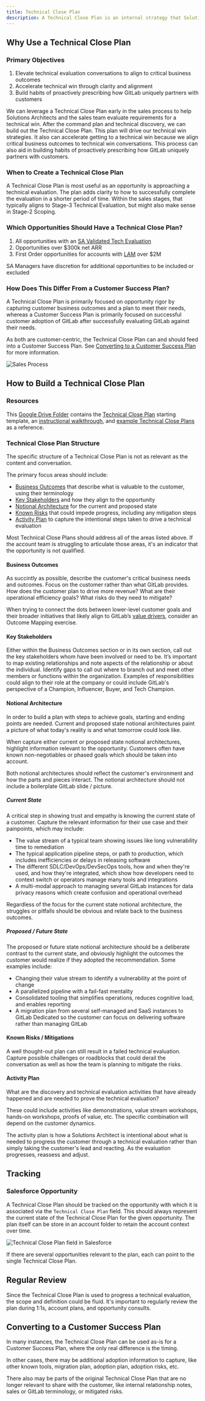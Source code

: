 ```yaml
---
title: Technical Close Plan
description: A Technical Close Plan is an internal strategy that Solutions Architects can use to secure a technical win for a given opportunity. It is built off the information in the Command Plan and expands on it by including the customer’s desired business outcomes, notional architectures of the current and proposed states, key stakeholders, and known risks. This strategy can also be a subset of the Opportunity Plan created by AEs or live on its own.
---
```


## Why Use a Technical Close Plan
### Primary Objectives
1. Elevate technical evaluation conversations to align to critical business outcomes
1. Accelerate technical win through clarity and alignment
1. Build habits of proactively prescribing how GitLab uniquely partners with customers

We can leverage a Technical Close Plan early in the sales process to help Solutions Architects and the sales team evaluate requirements for a technical win. After the command plan and technical discovery, we can build out the Technical Close Plan. This plan will drive our technical win strategies. It also can accelerate getting to a technical win because we align critical business outcomes to technical win conversations. This process can also aid in building habits of proactively prescribing how GitLab uniquely partners with customers.

### When to Create a Technical Close Plan
A Technical Close Plan is most useful as an opportunity is approaching a technical evaluation. The plan adds clarity to how to successfully complete the evaluation in a shorter period of time. Within the sales stages, that typically aligns to Stage-3 Technical Evaluation, but might also make sense in Stage-2 Scoping.

### Which Opportunities Should Have a Technical Close Plan?
1. All opportunities with an [SA Validated Tech Evaluation](/handbook/solutions-architects/processes/activity-capture/#sa-specific-opportunity-fields)
1. Opportunities over $300k net ARR
1. First Order opportunities for accounts with [LAM](/handbook/sales/field-operations/sales-systems/gtm-technical-documentation/#landed-addressable-market-lam) over $2M

SA Managers have discretion for additional opportunities to be included or excluded

### How Does This Differ From a Customer Success Plan?
A Technical Close Plan is primarily focused on opportunity rigor by capturing customer business outcomes and a plan to meet their needs, whereas a Customer Success Plan is primarily focused on successful customer adoption of GitLab after successfully evaluating GitLab against their needs.

As both are customer-centric, the Technical Close Plan can and should feed into a Customer Success Plan. See [Converting to a Customer Success Plan](#converting-to-a-customer-success-plan) for more information.

![Sales Process](sales-process.png)

## How to Build a Technical Close Plan

### Resources
This [Google Drive Folder](https://drive.google.com/drive/folders/1nQaUD5l05eTN5Dttxuk5Lvr88oyyVDbT) contains the [Technical Close Plan](https://docs.google.com/presentation/d/1RFvOrf-aKXOzPBxLdlF5lkAnBLUTQlUNSFbWlVArA9o/edit?usp=sharing) starting template, an [instructional walkthrough](https://docs.google.com/presentation/d/1Kh48akXwaEJh2HO2TCZqQhfULs_UCx7E9DFsUbLOnzI/edit#slide=id.g253f367cf99_2_447), and [example Technical Close Plans](https://drive.google.com/drive/folders/1X5x7EbRB1v_crFG6RI-ie1D-B8pEgY36) as a reference.

### Technical Close Plan Structure
The specific structure of a Technical Close Plan is not as relevant as the content and conversation.

The primary focus areas should include:
- [Business Outcomes](#business-outcomes) that describe what is valuable to the customer, using their terminology
- [Key Stakeholders](#key-stakeholders) and how they align to the opportunity
- [Notional Architecture](#notional-architecture) for the current and proposed state
- [Known Risks](#known-risks) that could impede progress, including any mitigation steps
- [Activity Plan](#activity-plan) to capture the intentional steps taken to drive a technical evaluation

Most Technical Close Plans should address all of the areas listed above. If the account team is struggling to articulate those areas, it's an indicator that the opportunity is not qualified.

#### Business Outcomes
As succintly as possible, describe the customer's critical business needs and outcomes. Focus on the customer rather than what GitLab provides. How does the customer plan to drive more revenue? What are their operational efficiency goals? What risks do they need to mitigate?

When trying to connect the dots between lower-level customer goals and their broader initiatives that likely align to GitLab’s [value drivers](/handbook/sales/command-of-the-message/#customer-value-drivers), consider an Outcome Mapping exercise.

#### Key Stakeholders
Either within the Business Outcomes section or in its own section, call out the key stakeholders whom have been involved or need to be. It’s important to map existing relationships and note aspects of the relationship or about the individual. Identify gaps to call out where to branch out and meet other members or functions within the organization. Examples of responsibilities could align to their role at the company or could include GitLab's perspective of a Champion, Influencer, Buyer, and Tech Champion.

#### Notional Architecture
In order to build a plan with steps to achieve goals, starting and ending points are needed. Current and proposed state notional architectures paint a picture of what today's reality is and what tomorrow could look like.

When capture either current or proposed state notional architectures, highlight information relevant to the opportunity. Customers often have known non-negotiables or phased goals which should be taken into account.

Both notional architectures should reflect the customer's environment and how the parts and pieces interact. The notional architecture should not include a boilerplate GitLab slide / picture.

##### Current State
A critical step in showing trust and empathy is knowing the current state of a customer. Capture the relevant information for their use case and their painpoints, which may include:
- The value stream of a typical team showing issues like long vulnerability time to remediation
- The typical application pipeline steps, or path to production, which includes inefficiencies or delays in releasing software
- The different SDLC/DevOps/DevSecOps tools, how and when they're used, and how they're integrated, which show how developers need to context switch or operators manage many tools and integrations
- A multi-modal approach to managing several GitLab instances for data privacy reasons which create confusion and operational overhead

Regardless of the focus for the current state notional architecture, the struggles or pitfalls should be obvious and relate back to the business outcomes.

##### Proposed / Future State
The proposed or future state notional architecture should be a deliberate contrast to the current state, and obviously highlight the outcomes the customer would realize if they adopted the recommendation. Some examples include:
- Changing their value stream to identify a vulnerability at the point of change
- A parallelized pipeline with a fail-fast mentality
- Consolidated tooling that simplifies operations, reduces cognitive load, and enables reporting
- A migration plan from several self-managed and SaaS instances to GitLab Dedicated so the customer can focus on delivering software rather than managing GitLab

#### Known Risks / Mitigations
A well thought-out plan can still result in a failed technical evaluation. Capture possible challenges or roadblocks that could derail the conversation as well as how the team is planning to mitigate the risks.

#### Activity Plan
What are the discovery and technical evaluation activities that have already happened and are needed to prove the technical evaluation?

These could include activities like demonstrations, value stream workshops, hands-on workshops, proofs of value, etc. The specific combination will depend on the customer dynamics.

The activity plan is how a Solutions Architect is intentional about what is needed to progress the customer through a technical evaluation rather than simply taking the customer's lead and reacting. As the evaluation progresses, reassess and adjust.

## Tracking

### Salesforce Opportunity
A Technical Close Plan should be tracked on the opportunity with which it is associated via the `Technical Close Plan` field. This should always represent the current state of the Technical Close Plan for the given opportunity. The plan itself can be store in an account folder to retain the account context over time.

![Technical Close Plan field in Salesforce](sfdc-tcp-field.png)

If there are several opportunities relevant to the plan, each can point to the single Technical Close Plan.

## Regular Review
Since the Technical Close Plan is used to progress a technical evaluation, the scope and definition could be fluid. It's important to regularly review the plan during 1:1s, account plans, and opportunity consults.

## Converting to a Customer Success Plan
In many instances, the Technical Close Plan can be used as-is for a Customer Success Plan, where the only real difference is the timing.

In other cases, there may be additional adoption information to capture, like other known tools, migration plan, adoption plan, adoption risks, etc.

There also may be parts of the original Technical Close Plan that are no longer relevant to share with the customer, like internal relationship notes, sales or GitLab terminology, or mitigated risks.
